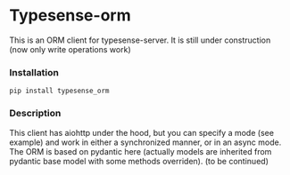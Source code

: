 # Typesense-orm
This is an ORM client for typesense-server. It is still under construction (now only write operations work)
### Installation
`pip install typesense_orm`
### Description
This client has aiohttp under the hood, but you can specify a mode (see example) and work in either a synchronized manner, or in an async mode.<br/>
The ORM is based on pydantic here (actually models are inherited from pydantic base model with some methods overriden). (to be continued)